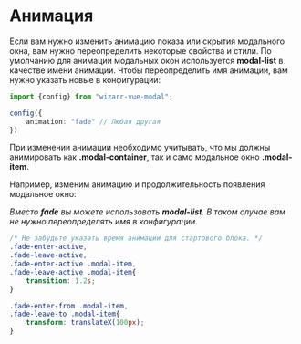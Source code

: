 # Анимация
Если вам нужно изменить анимацию показа или скрытия модального окна, вам нужно переопределить некоторые свойства и стили.
По умолчанию для анимации модальных окон используется **modal-list** в качестве имени анимации. Чтобы переопределить имя
анимации, вам нужно указать новые в конфигурации:

```ts
import {config} from "wizarr-vue-modal";

config({
    animation: "fade" // Любая другая
})
```
При изменении анимации необходимо учитывать, что мы должны анимировать как **.modal-container**, так и само модальное
окно **.modal-item**.

Например, изменим анимацию и продолжительность появления модальное окно:

*Вместо **fade** вы можете использовать **modal-list**. В таком случае вам не нужно переопределять имя в конфигурации.*

```css
/* Не забудьте указать время анимации для стартового блока. */
.fade-enter-active, 
.fade-leave-active,
.fade-enter-active .modal-item,
.fade-leave-active .modal-item{
    transition: 1.2s;
}

.fade-enter-from .modal-item,
.fade-leave-to .modal-item{
    transform: translateX(100px);
}
```


